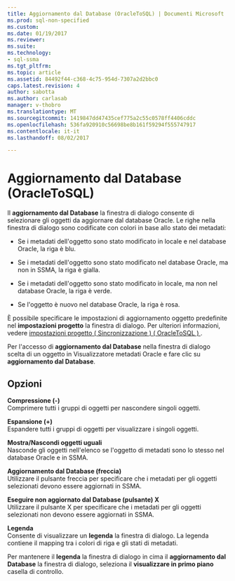 ```yaml
---
title: Aggiornamento dal Database (OracleToSQL) | Documenti Microsoft
ms.prod: sql-non-specified
ms.custom: 
ms.date: 01/19/2017
ms.reviewer: 
ms.suite: 
ms.technology:
- sql-ssma
ms.tgt_pltfrm: 
ms.topic: article
ms.assetid: 84492f44-c368-4c75-954d-7307a2d2bbc0
caps.latest.revision: 4
author: sabotta
ms.author: carlasab
manager: v-thobro
ms.translationtype: MT
ms.sourcegitcommit: 1419847dd47435cef775a2c55c0578ff4406cddc
ms.openlocfilehash: 536fa920910c56698be8b161f59294f555747917
ms.contentlocale: it-it
ms.lasthandoff: 08/02/2017

---
```

# <a name="refresh-from-database-oracletosql"></a>Aggiornamento dal Database (OracleToSQL)
Il **aggiornamento dal Database** la finestra di dialogo consente di selezionare gli oggetti da aggiornare dal database Oracle. Le righe nella finestra di dialogo sono codificate con colori in base allo stato dei metadati:  
  
-   Se i metadati dell'oggetto sono stato modificato in locale e nel database Oracle, la riga è blu.  
  
-   Se i metadati dell'oggetto sono stato modificato nel database Oracle, ma non in SSMA, la riga è gialla.  
  
-   Se i metadati dell'oggetto sono stato modificato in locale, ma non nel database Oracle, la riga è verde.  
  
-   Se l'oggetto è nuovo nel database Oracle, la riga è rosa.  
  
È possibile specificare le impostazioni di aggiornamento oggetto predefinite nel **impostazioni progetto** la finestra di dialogo. Per ulteriori informazioni, vedere [impostazioni progetto &#40; Sincronizzazione &#41; &#40; OracleToSQL &#41; ](../../ssma/oracle/project-settings-synchronization-oracletosql.md).  
  
Per l'accesso di **aggiornamento dal Database** nella finestra di dialogo scelta di un oggetto in Visualizzatore metadati Oracle e fare clic su **aggiornamento dal Database**.  
  
## <a name="options"></a>Opzioni  
**Compressione (-)**  
Comprimere tutti i gruppi di oggetti per nascondere singoli oggetti.  
  
**Espansione (+)**  
Espandere tutti i gruppi di oggetti per visualizzare i singoli oggetti.  
  
**Mostra/Nascondi oggetti uguali**  
Nasconde gli oggetti nell'elenco se l'oggetto di metadati sono lo stesso nel database Oracle e in SSMA.  
  
**Aggiornamento dal Database (freccia)**  
Utilizzare il pulsante freccia per specificare che i metadati per gli oggetti selezionati devono essere aggiornati in SSMA.  
  
**Eseguire non aggiornato dal Database (pulsante) X**  
Utilizzare il pulsante X per specificare che i metadati per gli oggetti selezionati non devono essere aggiornati in SSMA.  
  
**Legenda**  
Consente di visualizzare un **legenda** la finestra di dialogo. La legenda contiene il mapping tra i colori di riga e gli stati di metadati.  
  
Per mantenere il **legenda** la finestra di dialogo in cima il **aggiornamento dal Database** la finestra di dialogo, seleziona il **visualizzare in primo piano** casella di controllo.  
  

